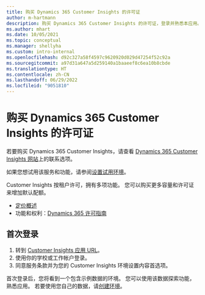 ```yaml
---
title: 购买 Dynamics 365 Customer Insights 的许可证
author: m-hartmann
description: 购买 Dynamics 365 Customer Insights 的许可证，登录并熟悉本应用。
ms.author: mhart
ms.date: 10/05/2021
ms.topic: conceptual
ms.manager: shellyha
ms.custom: intro-internal
ms.openlocfilehash: d92c327a58f4597c9620920d029d47254f52c92a
ms.sourcegitcommit: a97d31a647a5d259140a1baaeef8c6ea10b8cbde
ms.translationtype: HT
ms.contentlocale: zh-CN
ms.lasthandoff: 06/29/2022
ms.locfileid: "9051810"
---
```

# <a name="purchase-a-license-of-dynamics-365-customer-insights"></a>购买 Dynamics 365 Customer Insights 的许可证

若要购买 Dynamics 365 Customer Insights，请查看 [Dynamics 365 Customer Insights 网站](https://dynamics.microsoft.com/ai/customer-insights/)上的联系选项。

如果您想试用该服务和功能，请参阅[设置试用环境](trial-signup.md)。

Customer Insights 按租户许可，拥有多项功能。 您可以购买更多容量和许可证来增加默认配额。
- [定价概述](https://dynamics.microsoft.com/ai/customer-insights/pricing/)
- 功能和权利：[Dynamics 365 许可指南](https://go.microsoft.com/fwlink/?LinkId=866544)

## <a name="sign-in-for-the-first-time"></a>首次登录

1. 转到 [Customer Insights 应用 URL](https://home.ci.ai.dynamics.com)。
1. 使用你的学校或工作帐户登录。
1. 同意服务条款并为您的 Customer Insights 环境设置内容首选项。

首次登录后，您将看到一个包含示例数据的环境。 您可以使用该数据探索功能，熟悉应用。 若要使用您自己的数据，请[创建环境](create-environment.md)。
